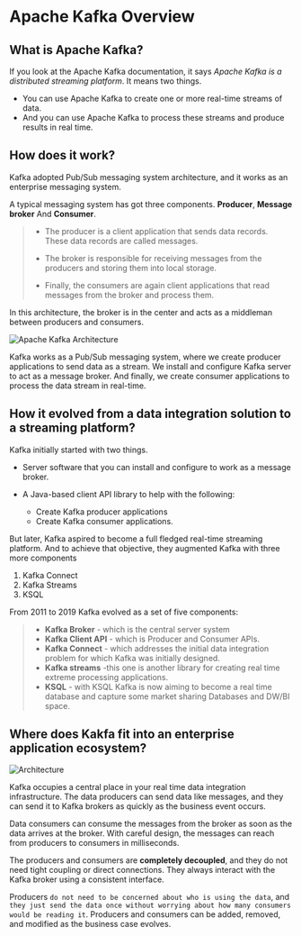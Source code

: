 # Apache Kafka Overview 
## What is Apache Kafka?

If you look at the Apache Kafka documentation, it says *Apache Kafka is a distributed streaming platform*. It means two things.
- You can use Apache Kafka to create one or more real-time streams of data. 
- And you can use Apache Kafka to process these streams and produce results in real time.

## How does it work?

Kafka adopted Pub/Sub messaging system architecture, and it works as an enterprise messaging system.

A typical messaging system has got three components. **Producer**, **Message broker** And **Consumer**.

>- The producer is a client application that sends data records. These data records are called messages.
>
>- The broker is responsible for receiving messages from the producers and storing them into local storage.
>
>- Finally, the consumers are again client applications that read messages from the broker and process them.

In this architecture, the broker is in the center and acts as a middleman between producers and consumers.

![Apache Kafka Architecture](https://www.cloudkarafka.com/img/blog/kafka-broker-beginner.png)

Kafka works as a Pub/Sub messaging system, where we create producer applications to send data as a stream. We install and configure Kafka server to act as a message broker. And finally, we create consumer applications to process the data stream in real-time.

## How it evolved from a data integration solution to a streaming platform?

Kafka initially started with two things. 

- Server software that you can install and configure to work as a message broker. 

- A Java-based client API library to help with the following:
    - Create Kafka producer applications 
    - Create Kafka consumer applications. 
    
But later, Kafka aspired to become a full fledged real-time streaming platform. And to achieve that objective, they augmented Kafka with three more components

1. Kafka Connect
2. Kafka Streams
3. KSQL

From 2011 to 2019 Kafka evolved as a set of five components:

>- **Kafka Broker** - which is the central server system
>- **Kafka Client API** - which is Producer and Consumer APIs. 
>- **Kafka Connect** - which addresses the initial data integration problem for which Kafka was initially designed.
>- **Kafka streams** -this one is another library for creating real time extreme processing applications.
>- **KSQL** - with KSQL Kafka is now aiming to become a real time database and capture some market sharing Databases and DW/BI space.

## Where does Kakfa fit into an enterprise application ecosystem?

![Architecture](https://docs.confluent.io/5.5.1/_images/kafka-apis.png)

Kafka occupies a central place in your real time data integration infrastructure. The data producers can send data like messages, and they can send it to Kafka brokers as quickly as the business event occurs.

Data consumers can consume the messages from the broker as soon as the data arrives at the broker. With careful design, the messages can reach from producers to consumers in milliseconds.

The producers and consumers are **completely decoupled**, and they do not need tight coupling or direct connections. They always interact with the Kafka broker using a consistent interface.

Producers `do not need to be concerned about who is using the data`, and `they just send the data once without worrying about how many consumers would be reading it`. Producers and consumers can be added, removed, and modified as the business case evolves.